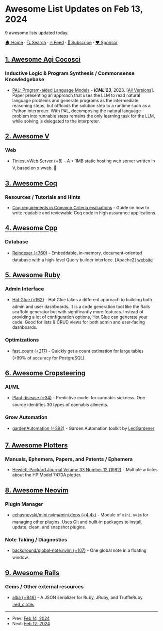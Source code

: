 # Awesome List Updates on Feb 13, 2024

9 awesome lists updated today.

[🏠 Home](/README.md) · [🔍 Search](https://www.trackawesomelist.com/search/) · [🔥 Feed](https://www.trackawesomelist.com/rss.xml) · [📮 Subscribe](https://trackawesomelist.us17.list-manage.com/subscribe?u=d2f0117aa829c83a63ec63c2f&id=36a103854c) · [❤️  Sponsor](https://github.com/sponsors/theowenyoung)



## [1. Awesome Agi Cocosci](/content/YuzheSHI/awesome-agi-cocosci/README.md)

### Inductive Logic & Program Synthesis / Commonsense Knowledgebase

*   [PAL: Program-aided Language Models](https://proceedings.mlr.press/v202/gao23f) - ***ICML'23***, 2023. \[[All Versions](https://scholar.google.com/scholar?cluster=14898051625978777315\&hl=en\&as_sdt=0,5)]. Paper presenting an approach that uses the LLM to read natural language problems and generate programs as the intermediate reasoning steps, but offloads the solution step to a runtime such as a Python interpreter. With PAL, decomposing the natural language problem into runnable steps remains the only learning task for the LLM, while solving is delegated to the interpreter.

## [2. Awesome V](/content/vlang/awesome-v/README.md)

### Web

*   [Tiniest vWeb Server (⭐8)](https://github.com/davlgd/tws) - A < 1MB static hosting web server written in V, based on x.vweb. 🍃

## [3. Awesome Coq](/content/coq-community/awesome-coq/README.md)

### Resources / Tutorials and Hints

*   [Coq requirements in Common Criteria evaluations](https://inria.hal.science/hal-04452421) - Guide on how to write readable and reviewable Coq code in high assurance applications.

## [4. Awesome Cpp](/content/fffaraz/awesome-cpp/README.md)

### Database

*   [Reindexer (⭐760)](https://github.com/Restream/reindexer) - Embeddable, in-memory, document-oriented database with a high-level Query builder interface. \[Apache2] [website](https://reindexer.io/)

## [5. Awesome Ruby](/content/markets/awesome-ruby/README.md)

### Admin Interface

*   [Hot Glue (⭐162)](https://github.com/hot-glue-for-rails/hot-glue/) - Hot Glue takes a different approach to building both admin and user dashboards. It is a code generation tool like the Rails scaffold generator but with significantly more features. Instead of providing a lot of configuration options, Hot Glue can generate your code. Good for lists & CRUD views for both admin and user-facing dashboards.

### Optimizations

*   [fast\_count (⭐217)](https://github.com/fatkodima/fast_count) - Quickly get a count estimation for large tables (>99% of accuracy for PostgreSQL).

## [6. Awesome Cropsteering](/content/Intergalactic-XYZ/awesome-cropsteering/README.md)

### **AI/ML**

*   [Plant disease (⭐34)](https://github.com/morenoh149/plantdisease) - Predictive model for cannabis sickness. One source identifies 30 types of cannabis ailments.

### **Grow Automation**

*   [gardenAutomation (⭐392)](https://github.com/ledgardener/gardenAutomation) - Garden Automation toolkit by [LedGardener](https://ledgardener.com/category/builds/)

## [7. Awesome Plotters](/content/beardicus/awesome-plotters/README.md)

### Manuals, Ephemera, Papers, and Patents / Ephemera

*   [Hewlett-Packard Journal Volume 33 Number 12 (1982)](https://archive.org/details/Hewlett-Packard_Journal_Vol._33_No._12_1982-12_Hewlett-Packard) - Multiple articles about the HP Model 7470A plotter.

## [8. Awesome Neovim](/content/rockerBOO/awesome-neovim/README.md)

### Plugin Manager

*   [echasnovski/mini.nvim#mini.deps (⭐4.4k)](https://github.com/echasnovski/mini.nvim/blob/main/readmes/mini-deps.md) - Module of `mini.nvim` for managing other plugins. Uses Git and built-in packages to install, update, clean, and snapshot plugins.

### Note Taking / Diagnostics

*   [backdround/global-note.nvim (⭐107)](https://github.com/backdround/global-note.nvim) - One global note in a floating window.

## [9. Awesome Rails](/content/gramantin/awesome-rails/README.md)

### Gems / Other external resources

*   [alba (⭐846)](https://github.com/okuramasafumi/alba) - A JSON serializer for Ruby, JRuby, and TruffleRuby. [:red\_circle:](https://rubygems.org/gems/alba)

---

- Prev: [Feb 14, 2024](/content/2024/02/14/README.md)
- Next: [Feb 12, 2024](/content/2024/02/12/README.md)